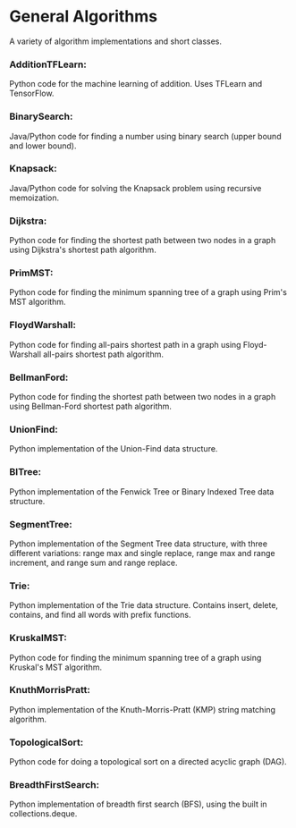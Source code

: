 # General Algorithms
A variety of algorithm implementations and short classes.

### AdditionTFLearn:
Python code for the machine learning of addition. Uses TFLearn and TensorFlow.

### BinarySearch:
Java/Python code for finding a number using binary search (upper bound and lower bound).

### Knapsack:
Java/Python code for solving the Knapsack problem using recursive memoization.

### Dijkstra:
Python code for finding the shortest path between two nodes in a graph using Dijkstra's shortest path algorithm.

### PrimMST:
Python code for finding the minimum spanning tree of a graph using Prim's MST algorithm.

### FloydWarshall:
Python code for finding all-pairs shortest path in a graph using Floyd-Warshall all-pairs shortest path algorithm.

### BellmanFord:
Python code for finding the shortest path between two nodes in a graph using Bellman-Ford shortest path algorithm.

### UnionFind:
Python implementation of the Union-Find data structure.

### BITree:
Python implementation of the Fenwick Tree or Binary Indexed Tree data structure.

### SegmentTree:
Python implementation of the Segment Tree data structure, with three different variations: range max and single replace, range max and range increment, and range sum and range replace.

### Trie:
Python implementation of the Trie data structure. Contains insert, delete, contains, and find all words with prefix functions.

### KruskalMST:
Python code for finding the minimum spanning tree of a graph using Kruskal's MST algorithm.

### KnuthMorrisPratt:
Python implementation of the Knuth-Morris-Pratt (KMP) string matching algorithm.

### TopologicalSort:
Python code for doing a topological sort on a directed acyclic graph (DAG).

### BreadthFirstSearch:
Python implementation of breadth first search (BFS), using the built in collections.deque.
